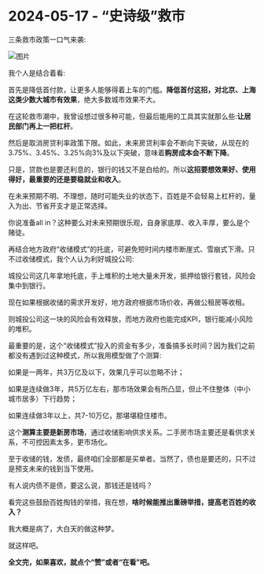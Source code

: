 # 2024-05-17 - “史诗级”救市

三条救市政策一口气来袭:

![图片](https://mmbiz.qpic.cn/mmbiz_jpg/1c71eKyJsyibBNj7HUMFwLFJyhkxqy1DRLQGhyibCRvN6aoFQiadZ3pnFHal7oF8xtD0ExGpMLDLNDRAtval7QO6w/640?wx_fmt=jpeg&tp=webp&wxfrom=5&wx_lazy=1)

我个人是结合着看:

首先是降低首付款，让更多人能够得着上车的门槛。**降低首付这招，对北京、上海这类少数大城市有效果**，绝大多数城市效果不大。

在这轮救市潮中，我曾设想过很多种可能，但最后能用的工具其实就那么些:**让居民部门再上一把杠杆**。

然后是取消房贷利率政策下限。如此，未来房贷利率会不断向下突破，从现在的3.75%、3.45%、3.25%向3%及以下突破，意味着**购房成本会不断下降**。

只是，贷款也是要还利息的，银行的钱又不是白给的。所以**这招要想效果好、使用得好，最重要的还是要稳就业和收入**。

在未来预期不明、不理想，随时可能失业的状态下，百姓是不会轻易上杠杆的，量入为出、节省开支才是正常选择。

你说准备all in？这种要么对未来预期很乐观，自身家底厚、收入丰厚，要么是个赌徒。

再结合地方政府“收储模式”的托底，可避免短时间内楼市断崖式、雪崩式下滑。只不过收储模式，我个人认为利好城投公司:

城投公司这几年拿地托底，手上堆积的土地大量未开发，抵押给银行套钱，风险会集中到银行。

现在如果根据收储的需求开发好，地方政府根据市场价收，再做公租房等收租。

则城投公司这一块的风险会有效释放，而地方政府也能完成KPI，银行能减小风险的堆积。

最重要的是，这个“收储模式”投入的资金有多少，准备搞多长时间？因为我们之前都没有遇到过这种模式，所以我用模型做了个测算:

如果是一两年，共3万亿及以下，效果几乎可以忽略不计；

如果是连续做3年，共5万亿左右，那市场效果会有所凸显，但止不住整体（中小城市居多）下行趋势；

如果连续做3年以上，共7-10万亿，那堪堪稳住楼市。

这个**测算主要是新房市场**，通过收储影响供求关系。二手房市场主要还是看供求关系，不可控因素太多，更市场化。

至于收储的钱，发债，最终咱们全部都是买单者。当然了，债也是要还的，只不过是预支未来的钱到当下使用。

有人说内债不是债，要这么说，那钱还是钱吗？

看完这些鼓励百姓掏钱的举措，我在想，**啥时候能推出重磅举措，提高老百姓的收入？**

我大概是病了，大白天的做这种梦。

就这样吧。

**全文完，如果喜欢，就点个“赞”或者“在看”吧。**